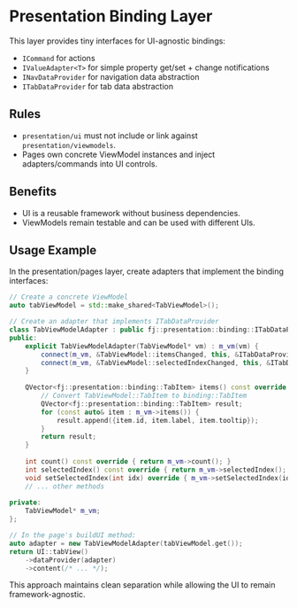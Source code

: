 # Presentation Binding Layer

This layer provides tiny interfaces for UI-agnostic bindings:
- `ICommand` for actions
- `IValueAdapter<T>` for simple property get/set + change notifications
- `INavDataProvider` for navigation data abstraction  
- `ITabDataProvider` for tab data abstraction

## Rules
- `presentation/ui` must not include or link against `presentation/viewmodels`.
- Pages own concrete ViewModel instances and inject adapters/commands into UI controls.

## Benefits
- UI is a reusable framework without business dependencies.
- ViewModels remain testable and can be used with different UIs.

## Usage Example

In the presentation/pages layer, create adapters that implement the binding interfaces:

```cpp
// Create a concrete ViewModel
auto tabViewModel = std::make_shared<TabViewModel>();

// Create an adapter that implements ITabDataProvider
class TabViewModelAdapter : public fj::presentation::binding::ITabDataProvider {
public:
    explicit TabViewModelAdapter(TabViewModel* vm) : m_vm(vm) {
        connect(m_vm, &TabViewModel::itemsChanged, this, &ITabDataProvider::itemsChanged);
        connect(m_vm, &TabViewModel::selectedIndexChanged, this, &ITabDataProvider::selectedIndexChanged);
    }
    
    QVector<fj::presentation::binding::TabItem> items() const override {
        // Convert TabViewModel::TabItem to binding::TabItem
        QVector<fj::presentation::binding::TabItem> result;
        for (const auto& item : m_vm->items()) {
            result.append({item.id, item.label, item.tooltip});
        }
        return result;
    }
    
    int count() const override { return m_vm->count(); }
    int selectedIndex() const override { return m_vm->selectedIndex(); }
    void setSelectedIndex(int idx) override { m_vm->setSelectedIndex(idx); }
    // ... other methods
    
private:
    TabViewModel* m_vm;
};

// In the page's buildUI method:
auto adapter = new TabViewModelAdapter(tabViewModel.get());
return UI::tabView()
    ->dataProvider(adapter)
    ->content(/* ... */);
```

This approach maintains clean separation while allowing the UI to remain framework-agnostic.